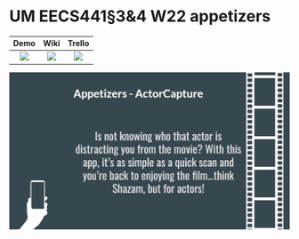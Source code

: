 # UM EECS441§3&4 W22 appetizers

| Demo  |  Wiki |  Trello  |
|:-----:|:-----:|:--------:|
|[<img src="https://eecs441.eecs.umich.edu/img/admin/video.png">][demo_page]|[<img src="https://eecs441.eecs.umich.edu/img/admin/wiki.png">][wiki_page]|[<img src="https://eecs441.eecs.umich.edu/img/admin/trello.png">][process_page]|

![Elevator Pitch](https://github.com/collinwhitlow/appetizers/blob/210743003fe5fae2e9970552b46cf57109b6b3fa/elevatorpitch.JPG) <!-- MUST be placed in user-images.githubusercontent.com -->


[demo_page]: https://www.youtube.com/watch?v=5leJ-xSV5O8
[wiki_page]: https://github.com/collinwhitlow/appetizers/wiki
[process_page]: https://trello.com/b/6pPl08ex/appetizers
